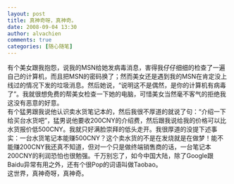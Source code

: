 ```yaml
---
layout: post
title: 真神奇呀，真神奇。
date: 2008-09-04 13:30
author: alvachien
comments: true
categories: [随心随笔]
---
```

<div id="bp-C678F199F470A1FB_1423-content">
<div>有个美女跟我抱怨，说我的MSN给她发病毒消息，害得我仔仔细细的检查了一遍自己的计算机，而且把MSN的密码换了；然而美女还是遇到我的MSN在肯定没上线过的情况下发的垃圾消息。然后她说，“说明这不是偶然，是你的计算机有病毒了”。我就很想免费的帮美女检查一下她的电脑，可惜美女当然毫不客气的拒绝我这没有恶意的好意。</div>
<div> </div>
<div>有个猛男跟我说他认识卖水货笔记本的，然后我很不厚道的就说了句：“介绍一下给买台水货吧”，猛男说他要收200CNY的介绍费，然后跟我说给我的价格可以比水货报价低500CNY。我就只好满脸崇拜的低头走开。我很厚道的没提下述事实：一台水货笔记本能赚500CNY？这个卖水货的不是在发烧就是在做梦！能不能赚200CNY我还真不知道，但对一个只是做终端销售商的话，一台笔记本200CNY的利润恐怕也很勉强。千万别忘了，如今中国大陆，除了Google跟Baidu异常有用之外，还有个很Pop的词语叫做Taobao。</div>
<div> </div>
<div>这世界，真神奇呀，真神奇。</div>
</div>
